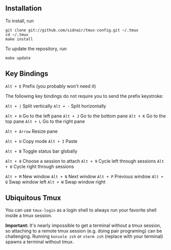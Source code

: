 Installation
------------

To install, run

    git clone git://github.com/sidnair/tmux-config.git ~/.tmux
    cd ~/.tmux
    make install

To update the repository, run

    make update

Key Bindings
-------------

`Alt + E` Prefix (you probably won't need it)

The following key bindings do not require you to send the prefix keystroke:

`Alt + |` Split vertically
`Alt + -` Split horizontally

`Alt + H` Go to the left pane
`Alt + J` Go to the bottom pane
`Alt + K` Go to the top pane
`Alt + L` Go to the right pane

`Alt + Arrow` Resize pane

`Alt + U` Copy mode
`Alt + I` Paste

`Alt + B` Toggle status bar globally

`Alt + 8` Choose a session to attach
`Alt + 9` Cycle left through sessions
`Alt + 0` Cycle right through sessions

`Alt + M` New window
`Alt + N` Next window
`Alt + P` Previous window
`Alt + Q` Swap window left
`Alt + W` Swap window right

Ubiquitous Tmux
----------------

You can use `tmux-login` as a login shell to always run your favorite shell
inside a tmux session.

**Important:** It's nearly impossible to get a terminal without a tmux session,
so attaching to a remote tmux session (e.g. doing pair programing) can be challenging.
Running `konsole zsh` or `xterm zsh` (replace with your terminal) spawns a
terminal without tmux.
